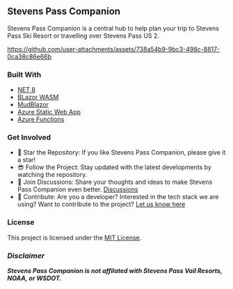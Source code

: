 ## Stevens Pass Companion
Stevens Pass Companion is a central hub to help plan your trip to Stevens Pass Ski Resort or travelling over Stevens Pass US 2.

https://github.com/user-attachments/assets/738a54b9-9bc3-498c-8817-0ca38c86e66b

### Built With
- [NET 8](https://dotnet.microsoft.com/en-us/)
- [BLazor WASM](https://dotnet.microsoft.com/en-us/apps/aspnet/web-apps/blazor)
- [MudBlazor](https://mudblazor.com)
- [Azure Static Web App](https://azure.microsoft.com/en-us/products/app-service/static)
- [Azure Functions](https://azure.microsoft.com/en-us/products/functions)

### Get Involved
- :star2: Star the Repository: If you like Stevens Pass Companion, please give it a star!
- :sunglasses: Follow the Project: Stay updated with the latest developments by watching the repository.
- :mega: Join Discussions: Share your thoughts and ideas to make Stevens Pass Companion even better. [Discussions](https://github.com/seanrco/stevens-pass-companion/discussions)
- :handshake: Contribute: Are you a developer? Interested in the tech stack we are using? Want to contribute to the project? [Let us know here](https://github.com/seanrco/stevens-pass-companion/discussions/categories/contribute)

### License
This project is licensed under the [MIT License](https://github.com/seanrco/stevens-pass-companion?tab=MIT-1-ov-file#readme).

### ***Disclaimer***
***Stevens Pass Companion is not affilated with Stevens Pass Vail Resorts, NOAA, or WSDOT.***

